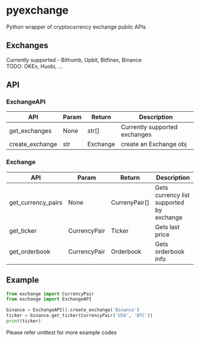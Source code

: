 # pyexchange
Python wrapper of cryptocurrency exchange pubilc APIs

## Exchanges
Currently supported - Bithumb, Upbit, Bitfinex, Binance <br>
TODO: OKEx, Huobi, ...

## API
### ExchangeAPI
| API  | Param  | Return | Description |
|---|---|---|--|
| get_exchanges | None | str[] | Currently supported exchanges |
| create_exchange | str | Exchange | create an Exchange obj |

### Exchange
| API  | Param  | Return | Description |
|---|---|---|---|
| get_currency_pairs | None | CurrenyPair[] | Gets currency list supported by exchange |
| get_ticker | CurrencyPair | Ticker | Gets last price |
| get_orderbook | CurrencyPair | Orderbook | Gets orderbook info |

## Example
```python
from exchange import CurrencyPair
from exchange import ExchangeAPI

binance = ExchangeAPI().create_exchange('Binance')
ticker = binance.get_ticker(CurrencyPair('USD', 'BTC'))
print(ticker)
```
Please refer unittest for more example codes